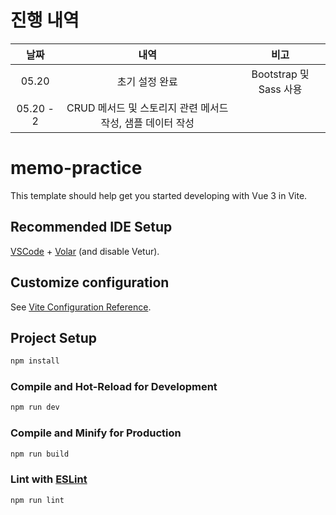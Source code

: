 # 진행 내역
|날짜|내역|비고|
|:-:|:-:|:-:|
|05.20|초기 설정 완료|Bootstrap 및 Sass 사용|
|05.20 - 2|CRUD 메서드 및 스토리지 관련 메서드 작성, 샘플 데이터 작성||

# memo-practice

This template should help get you started developing with Vue 3 in Vite.

## Recommended IDE Setup

[VSCode](https://code.visualstudio.com/) + [Volar](https://marketplace.visualstudio.com/items?itemName=Vue.volar) (and disable Vetur).

## Customize configuration

See [Vite Configuration Reference](https://vite.dev/config/).

## Project Setup

```sh
npm install
```

### Compile and Hot-Reload for Development

```sh
npm run dev
```

### Compile and Minify for Production

```sh
npm run build
```

### Lint with [ESLint](https://eslint.org/)

```sh
npm run lint
```
